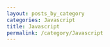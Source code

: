 ```yaml
---
layout: posts_by_category
categories: Javascript
title: Javascript
permalink: /category/Javascript
---
```

